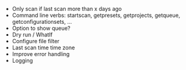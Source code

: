* Only scan if last scan more than x days ago
* Command line verbs: startscan, getpresets, getprojects, getqueue, getconfigurationsets, ...
* Option to show queue?
* Dry run / WhatIf
* Configure file filter
* Last scan time time zone
* Improve error handling
* Logging
